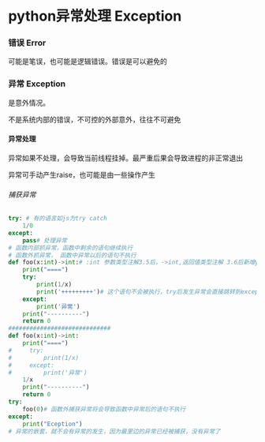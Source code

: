 # python异常处理 Exception

### 错误 Error

可能是笔误，也可能是逻辑错误。错误是可以避免的

### 异常 Exception

是意外情况。

不是系统内部的错误，不可控的外部意外，往往不可避免

#### 异常处理

异常如果不处理，会导致当前线程挂掉。最严重后果会导致进程的非正常退出

异常可手动产生raise，也可能是由一些操作产生

###### 捕获异常

~~~python
try: # 有的语言如js为try catch
    1/0
except:
    pass# 处理异常
# 函数内部抓异常，函数中剩余的语句继续执行
# 函数外抓异常， 函数中异常以后的语句不执行
def foo(x:int)->int:# :int 参数类型注解3.5后，->int,返回值类型注解 3.6后新增y:int = 100变量类型注解。
    print("====")
    try:
        print(1/x)
        print('+++++++++')# 这个语句不会被执行，try后发生异常会直接跳转到except语句
    except:
        print('异常')
    print("----------")
    return 0
#############################
def foo(x:int)->int:
    print("====")
#     try:
#         print(1/x)
#     except:
#         print('异常')
    1/x
    print("----------")
    return 0
try:
    foo(0)# 函数外捕获异常将会导致函数中异常后的语句不执行
except:
    print("Eception")
# 异常的嵌套，就不会有异常的发生，因为最里边的异常已经被捕获，没有异常了
~~~



